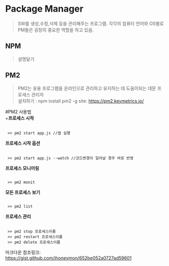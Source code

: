 Package Manager
=============
> SW를 생성,수정,삭제 등을 관리해주는 프로그램.
> 각각의 컴퓨터 언어와 OS별로 PM들은 굉장히 중요한 역할을 하고 있음. 

NPM
-------------
> 설명달기

PM2
-------------
> PM2는 응용 프로그램을 온라인으로 관리하고 유지하는 데 도움이되는 데몬 프로세스 관리자   
> 설치하기 : npm install pm2 -g
> site: https://pm2.keymetrics.io/

#PM2 사용법   
+**프로세스 시작**
<pre><code>
 >> pm2 start app.js //앱 실행
</code></pre>

**프로세스 시작 옵션**
<pre><code>
 >> pm2 start app.js --watch //코드변경이 일어날 경우 바로 반영
</code></pre>

**프로세스 모니어링**
<pre><code>
 >> pm2 monit
</code></pre>

**모든 프로세스 보기**
<pre><code>
 >> pm2 list
</code></pre>

**프로세스 관리**
<pre><code>
 >> pm2 stop 프로세스이름
 >> pm2 restart 프로세스이름
 >> pm2 delete 프로세스이름
</code></pre>


마크다운 참조링크: https://gist.github.com/ihoneymon/652be052a0727ad59601